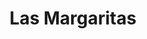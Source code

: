 ---
title: "Las Margaritas"
url: /ciudad-autonoma-de-buenos-aires/las-margaritas-avenida-santa-fe/
shop: Kosmetik
---